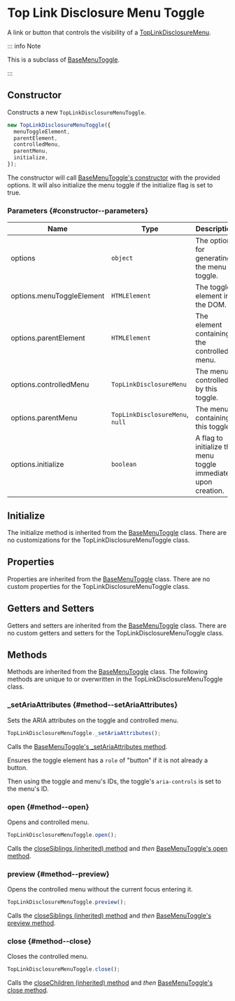 # Top Link Disclosure Menu Toggle

A link or button that controls the visibility of a [TopLinkDisclosureMenu](./top-link-disclosure-menu).

::: info Note

This is a subclass of [BaseMenuToggle](./base-menu-toggle).

:::

## Constructor

Constructs a new `TopLinkDisclosureMenuToggle`.

```js
new TopLinkDisclosureMenuToggle({
  menuToggleElement,
  parentElement,
  controlledMenu,
  parentMenu,
  initialize,
});
```

The constructor will call [BaseMenuToggle's constructor](./base-menu-toggle#constructor) with the provided options. It will also initialize the menu toggle if the initialize flag is set to true.

### Parameters {#constructor--parameters}

| Name | Type | Description | Default |
| --- | --- | --- | --- |
| options | `object` | The options for generating the menu toggle. | `undefined` |
| options.menuToggleElement | `HTMLElement` | The toggle element in the DOM. | `undefined` |
| options.parentElement | `HTMLElement` | The element containing the controlled menu. | `undefined` |
| options.controlledMenu | `TopLinkDisclosureMenu` | The menu controlled by this toggle. | `undefined` |
| options.parentMenu | `TopLinkDisclosureMenu`, `null` | The menu containing this toggle. | `null` |
| options.initialize | `boolean` | A flag to initialize the menu toggle immediately upon creation. | `true` |

## Initialize

The initialize method is inherited from the [BaseMenuToggle](./base-menu-toggle#initialize) class. There are no customizations for the TopLinkDisclosureMenuToggle class.

## Properties

Properties are inherited from the [BaseMenuToggle](./base-menu-toggle#properties) class. There are no custom properties for the TopLinkDisclosureMenuToggle class.

## Getters and Setters

Getters and setters are inherited from the [BaseMenuToggle](./base-menu-toggle#getters-and-setters) class. There are no custom getters and setters for the TopLinkDisclosureMenuToggle class.

## Methods

Methods are inherited from the [BaseMenuToggle](./base-menu-toggle#methods) class. The following methods are unique to or overwritten in the TopLinkDisclosureMenuToggle class.

### _setAriaAttributes <badge type="warning" text="protected" /> {#method--setAriaAttributes}

Sets the ARIA attributes on the toggle and controlled menu.

```js
TopLinkDisclosureMenuToggle._setAriaAttributes();
```

Calls the [BaseMenuToggle's _setAriaAttributes method](./base-menu-toggle#method--setAriaAttributes).

Ensures the toggle element has a `role` of "button" if it is not already a button.

Then using the toggle and menu's IDs, the toggle's `aria-controls` is set to the menu's ID.

### open <badge type="tip" text="public" /> {#method--open}

Opens and controlled menu.

```js
TopLinkDisclosureMenuToggle.open();
```

Calls the [closeSiblings (inherited) method](./base-menu-toggle#method--closesiblings) and _then_ [BaseMenuToggle's open method](./base-menu-toggle#method--open).

### preview <badge type="tip" text="public" /> {#method--preview}

Opens the controlled menu without the current focus entering it.

```js
TopLinkDisclosureMenuToggle.preview();
```

Calls the [closeSiblings (inherited) method](./base-menu-toggle#method--closesiblings) and _then_ [BaseMenuToggle's preview method](./base-menu-toggle#method--preview).

### close <badge type="tip" text="public" /> {#method--close}

Closes the controlled menu.

```js
TopLinkDisclosureMenuToggle.close();
```

Calls the [closeChildren (inherited) method](./base-menu-toggle#method--closechildren) and _then_ [BaseMenuToggle's close method](./base-menu-toggle#method--close).
